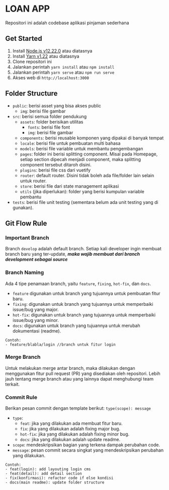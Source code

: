 # LOAN APP

Repositori ini adalah codebase aplikasi pinjaman sederhana

## Get Started

1. Install [Node.js v12.22.0](https://nodejs.org/en/) atau diatasnya
2. Install [Yarn v1.22](https://yarnpkg.com/) atau diatasnya
3. Clone repositori ini
4. Jalankan perintah `yarn install` atau `npm install`
5. Jalankan perintah `yarn serve` atau `npm run serve`
6. Akses web di `http://localhost:3000`

## Folder Structure

- `public`: berisi asset yang bisa akses public
  - `img`: berisi file gambar
- `src`: berisi semua folder pendukung
  - `assets`: folder berisikan utilitas
    - `fonts`: berisi file font
    - `img`: berisi file gambar
  - `components`: berisi reusable komponen yang dipakai di banyak tempat
  - `locale`: berisi file untuk pembuatan multi bahasa
  - `models`: berisi file variable untuk membantu pengembangan
  - `pages`: folder ini berisi splitting component. Misal pada Homepage, setiap section dipecah menjadi component, maka splitting component tersebut ditaroh disini.
  - `plugins`: berisi file css dari vuetify
  - `router`: default router. Disini tidak boleh ada file/folder lain selain untuk router.
  - `store`: berisi file dari state management aplikasi
  - `utils` (jika diperlukan): folder yang berisi kumpulan variable pembantu
- `tests`: berisi file unit testing (sementara belum ada unit testing yang di gunakan).

## Git Flow Rule

### Important Branch

Branch `develop` adalah default branch. Setiap kali developer ingin membuat branch baru yang ter-update, **_maka wajib membuat dari branch development sebagai source_**

### Branch Naming

Ada 4 tipe penamaan branch, yaitu `feature`, `fixing`, `hot-fix`, dan `docs`.

- `feature` digunakan untuk branch yang tujuannya untuk pembuatan fitur baru.
- `fixing`: digunakan untuk branch yang tujuannya untuk memperbaiki issue/bug yang major.
- `hot-fix`: digunakan untuk branch yang tujuannya untuk memperbaiki issue/bug yang minor.
- `docs`: digunakan untuk branch yang tujuannya untuk merubah dokumentasi (readme).

```
Contoh:
- feature/blabla/login //branch untuk fitur login
```

### Merge Branch

Untuk melakukan merge antar branch, maka dilakukan dengan menggunakan fitur pull request (PR) yang disediakan oleh repositori. Lebih jauh tentang merge branch atau yang lainnya dapat menghubungi team terkait.

### Commit Rule

Berikan pesan commit dengan template berikut:
`type(scope): message`

- `type`:
  - `feat`: jika yang dilakukan ada membuat fitur baru.
  - `fix`: jika yang dilakukan adalah fixing major bug.
  - `hot-fix`: jika yang dilakukan adalah fixing minor bug.
  - `docs`: jika yang dilakukan adalah update readme.
- `scope`: mendeskripsikan bagian yang terkena dampak perubahan code.
- `message`: pesan commit secara singkat yang mendeskripsikan perubahan yang dilakukan.

```
Contoh:
- feat(login): add layouting login cms
- feat(detail): add detail section
- fix(konfirmasi): refactor code if else kondisi
- docs(main readme): update folder structure
```

